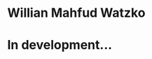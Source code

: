<!-- About me -->
<h1>Willian Mahfud Watzko</h1>


<!-- Engines -->

<!-- Languages -->

<!-- Technologies -->

<h1>In development...</h1>

